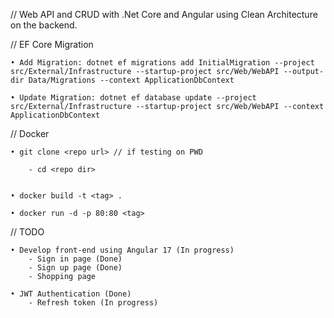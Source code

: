 // Web API and CRUD with .Net Core and Angular using Clean Architecture on the backend.


// EF Core Migration

    • Add Migration: dotnet ef migrations add InitialMigration --project src/External/Infrastructure --startup-project src/Web/WebAPI --output-dir Data/Migrations --context ApplicationDbContext

    • Update Migration: dotnet ef database update --project src/External/Infrastructure --startup-project src/Web/WebAPI --context ApplicationDbContext


// Docker

    • git clone <repo url> // if testing on PWD
        
        - cd <repo dir>
        

    • docker build -t <tag> .
    
    • docker run -d -p 80:80 <tag>

// TODO

    • Develop front-end using Angular 17 (In progress)
        - Sign in page (Done)
        - Sign up page (Done)
        - Shopping page

    • JWT Authentication (Done)
        - Refresh token (In progress)
